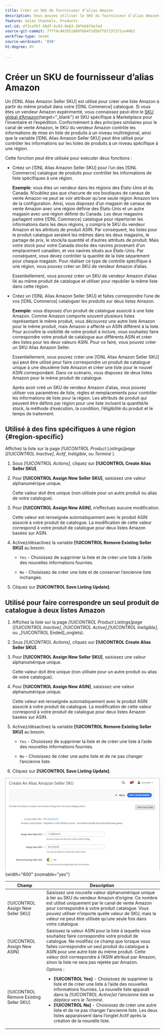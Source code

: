 ```yaml
---
title: Créer un SKU de fournisseur d’alias Amazon
description: Vous pouvez utiliser le SKU du fournisseur d’alias Amazon pour créer des listes Amazon multirégionales à partir de vos produits de catalogue Commerce.
feature: Sales Channels, Products
exl-id: df3cafbf-58df-4c93-9e63-20feb6f4e7ed
source-git-commit: 7fff4c463551089fb64f2d5bf7bf23f272ce4663
workflow-type: tm+mt
source-wordcount: '858'
ht-degree: 0%

---
```


# Créer un SKU de fournisseur d’alias Amazon

Un [!DNL Alias Amazon Seller SKU] est utilisé pour créer une liste Amazon à partir du même produit dans votre [!DNL Commerce] catalogue. Si vous êtes un vendeur Amazon expérimenté, vous connaissez peut-être le [SKU global d’Amazon](https://sellercentral.amazon.com/gp/help/external/help.html?itemID=201394090){target="_blank"} et SKU spécifique à Marketplace pour l’inventaire et l’expédition. Conformément à des principes similaires pour le canal de vente Amazon, le SKU du vendeur Amazon contrôle les informations de mise en liste de produits à un niveau multirégional, ainsi que la variable [!DNL Alias Amazon Seller SKU] peut être utilisé pour contrôler les informations sur les listes de produits à un niveau spécifique à une région.

Cette fonction peut être utilisée pour exécuter deux fonctions :

- Créez un [!DNL Alias Amazon Seller SKU] pour l’un des [!DNL Commerce] catalogue de produits pour contrôler les informations de liste spécifiques à une région.

  **Exemple**: vous êtes un vendeur dans les régions des États-Unis et du Canada. N’oubliez pas que chacune de vos boutiques de canaux de vente Amazon ne peut se voir attribuer qu’une seule région Amazon lors de la configuration. Ainsi, vous disposez d’un magasin de canaux de vente Amazon avec une région définie des États-Unis et un autre magasin avec une région définie du Canada. Les deux magasins partagent votre [!DNL Commerce] catalogue pour répertorier les informations dans les deux régions, y compris le SKU du vendeur Amazon et les attributs de produit ASIN. Par conséquent, les listes pour le produit catalogue seraient les mêmes dans les deux magasins, le partage de prix, le stock/la quantité et d’autres attributs de produit. Mais votre stock pour votre Canada stocke des navires provenant d&#39;un emplacement canadien, et vos navires situés aux États-Unis. Par conséquent, vous devez contrôler la quantité de la liste séparément pour chaque magasin. Pour réaliser ce type de contrôle spécifique à une région, vous pouvez créer un SKU de vendeur Amazon d’alias.

  Essentiellement, vous pouvez créer un SKU de vendeur Amazon d’alias lié au même produit de catalogue et utiliser pour republier la même liste dans cette région.

- Créez un [!DNL Alias Amazon Seller SKU] et faites correspondre l’une de vos [!DNL Commerce] cataloguer les produits sur deux listes Amazon.

  **Exemple**: vous disposez d’un produit de catalogue associé à une liste Amazon. Comme Amazon comporte souvent plusieurs listes représentant le même produit, vous découvrez une autre liste Amazon pour le même produit, mais Amazon a affecté un ASIN différent à la liste. Pour accroître la visibilité de votre produit à inclure, vous souhaitez faire correspondre votre produit de catalogue aux différents ASIN et créer des listes pour les deux valeurs ASIN. Pour ce faire, vous pouvez créer un SKU Alias Amazon Seller.

  Essentiellement, vous pouvez créer une [!DNL Alias Amazon Seller SKU] qui peut être utilisé pour faire correspondre un produit de catalogue unique à une deuxième liste Amazon et créer une liste pour le nouvel ASIN correspondant. Dans ce scénario, vous disposez de deux listes Amazon pour le même produit de catalogue.

  Après avoir créé un SKU de vendeur Amazon d’alias, vous pouvez utiliser vos paramètres de liste, règles et remplacements pour contrôler les informations de liste pour la région. Les attributs de produit qui peuvent être définis par région pour une liste incluent la quantité/le stock, la méthode d’exécution, la condition, l’éligibilité du produit et le temps de traitement.

## Utilisé à des fins spécifiques à une région {#region-specific}

Affichez la liste sur la page _[!UICONTROL Product Listings]_page (_[!UICONTROL Inactive]_, _Actif_, _Inéligible_, ou _Terminé_ ).

1. Sous _[!UICONTROL Actions]_, cliquez sur **[!UICONTROL Create Alias Seller SKU]**.

1. Pour **[!UICONTROL Assign New Seller SKU]**, saisissez une valeur alphanumérique unique.

   Cette valeur doit être unique (non utilisée pour un autre produit ou alias de votre catalogue).

1. Pour **[!UICONTROL Assign New ASIN]**, n’effectuez aucune modification.

   Cette valeur est renseignée automatiquement avec le produit ASIN associé à votre produit de catalogue. La modification de cette valeur correspond à votre produit de catalogue pour deux listes Amazon basées sur ASIN.

1. Activez/désactivez la variable **[!UICONTROL Remove Existing Seller SKU]** au besoin.

   - `Yes` - Choisissez de supprimer la liste et de créer une liste à l’aide des nouvelles informations fournies.

   - `No` - Choisissez de créer une liste et de conserver l’ancienne liste inchangée.

1. Cliquez sur **[!UICONTROL Save Listing Update]**.

## Utilisé pour faire correspondre un seul produit de catalogue à deux listes Amazon

1. Affichez la liste sur la page _[!UICONTROL Product Listings]_page (_[!UICONTROL Inactive]_, _[!UICONTROL Active]_,_[!UICONTROL Ineligible]_, ou _[!UICONTROL Ended]_onglets).

1. Sous _[!UICONTROL Actions]_, cliquez sur **[!UICONTROL Create Alias Seller SKU]**.

1. Pour **[!UICONTROL Assign New Seller SKU]**, saisissez une valeur alphanumérique unique.

   Cette valeur doit être unique (non utilisée pour un autre produit ou alias de votre catalogue).

1. Pour **[!UICONTROL Assign New ASIN]**, saisissez une valeur alphanumérique unique.

   Cette valeur est renseignée automatiquement avec le produit ASIN associé à votre produit de catalogue. La modification de cette valeur correspond à votre produit de catalogue pour deux listes Amazon basées sur ASIN.

1. Activez/désactivez la variable **[!UICONTROL Remove Existing Seller SKU]** au besoin.

   - `Yes` - Choisissez de supprimer la liste et de créer une liste à l’aide des nouvelles informations fournies.

   - `No` - Choisissez de créer une autre liste et de ne pas changer l’ancienne liste.

1. Cliquez sur **[!UICONTROL Save Listing Update]**.

![créer un SKU de fournisseur d’alias Amazon](assets/amazon-alias-sku-create.png){width="600" zoomable="yes"}

| Champ | Description |
|-----------------------------------------|----------------------------------------------------------------------------------------------------------------------------------------------------------------------------------------------------------------------------------------------------------------------------------------------------------------------------------------------------------------------------------------------------------------------------|
| [!UICONTROL Assign New Seller SKU] | Saisissez une nouvelle valeur alphanumérique unique à lier au SKU du vendeur Amazon d’origine. Ce nombre est utilisé uniquement par le canal de vente Amazon pour correspondre à votre produit catalogue. Vous pouvez utiliser n’importe quelle valeur de SKU, mais la valeur ne peut être utilisée qu’une seule fois dans votre catalogue. |
| [!UICONTROL Assign New ASIN] | Saisissez la valeur ASIN pour la liste à laquelle vous souhaitez faire correspondre votre produit de catalogue. Ne modifiez ce champ que lorsque vous faites correspondre un seul produit du catalogue à ASIN pour une autre liste du même produit. Cette valeur doit correspondre à l’ASIN attribué par Amazon, sinon la liste ne sera pas rejetée par Amazon. |
| [!UICONTROL Remove Existing Seller SKU] | Options :<ul><li>**[!UICONTROL Yes]** - Choisissez de supprimer la liste et de créer une liste à l’aide des nouvelles informations fournies. La nouvelle liste apparaît dans la _[!UICONTROL Active]_et l’ancienne liste se déplace vers le_ Terminé&#x200B;_.</li><li>**[!UICONTROL No]** - Choisissez de créer une autre liste et de ne pas changer l’ancienne liste. Les deux listes apparaissent dans l’onglet Actif après la création de la nouvelle liste.</li></ul> |
